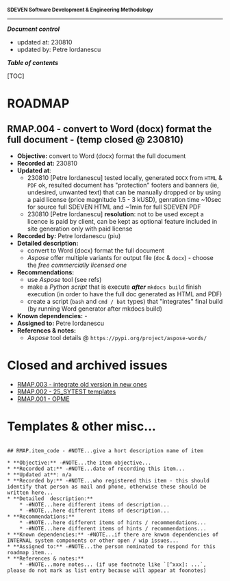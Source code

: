 <small>**SDEVEN Software Development & Engineering Methodology**</small>


***

***Document control***

* updated at: 230810<br>
* updated by: Petre Iordanescu



***Table of contents***

[TOC]


# ROADMAP



## RMAP.004 - convert to Word (docx) format the full document - (temp closed @ 230810)

* **Objective:** convert to Word (docx) format the full document
* **Recorded at:** 230810
* **Updated at**:
    * 230810 [Petre Iordanescu] tested locally, generated `DOCX` from `HTML` & `PDF` ok, resulted document has "protection" footers and banners (ie, undesired, unwanted text) that can be manually dropped or by using a paid license (price magnitude 1.5 - 3 kUSD), genration time ~10sec for source full SDEVEN HTML and ~1min for full SDEVEN PDF
    * 230810 [Petre Iordanescu] **resolution**: not to be used except a licence is paid by client, can be kept as optional feature included in site generation only with paid license
* **Recorded by:** Petre Iordanescu (piu)
* **Detailed  description:**
    * convert to Word (docx) format the full document
    * _Aspose_ offer multiple variants for output file (`doc` & `docx`) - choose the _free commercially licensed one_
* **Recommendations:**
    * use _Aspose_ tool (see refs)
    * make a _Python script_ that is execute ***after*** `mkdocs build` finish execution (in order to have the full doc generated as HTML and PDF)
    * create a script (`bash` and `cmd / bat` types) that "integrates" final build (by running Word generator after mkdocs build)
* **Known dependencies:** -
* **Assigned to:** Petre Iordanescu
* **References & notes:**
    * _Aspose_ tool details @ `https://pypi.org/project/aspose-words/` 






# Closed and archived issues

* [RMAP.003 - integrate old version in new ones](versions_history/RMAP_003.md)
* [RMAP.002 - 25_SYTEST templates](versions_history/RMAP_002.md)
* [RMAP.001 - OPME](versions_history/RMAP_001.md)







# Templates & other misc...

``` #NOTE: TEMPLATE section use for future

## RMAP.item_code - #NOTE...give a hort description name of item

* **Objective:** -#NOTE...the item objective...
* **Recorded at:** -#NOTE...date of recording this item...
* **Updated at**: n/a
* **Recorded by:** -#NOTE...who registered this item - this should identify that person as mail and phone, otherwise these should be written here...
* **Detailed  description:**
    * -#NOTE...here different items of description...
    * -#NOTE...here different items of description...
* **Recommendations:**
    * -#NOTE...here different items of hints / recommendations...
    * -#NOTE...here different items of hints / recommendations...
* **Known dependencies:** -#NOTE...if there are knwon dependencies of INTERNAL system components or other open / wip issues...
* **Assigned to:** -#NOTE...the person nominated to respond for this roadmap item...
* **References & notes:**
    * -#NOTE...more notes... (if use footnote like `[^xxx]: ...`, please do not mark as list entry because will appear at foonotes)

```









